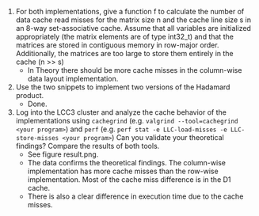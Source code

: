 1) For both implementations, give a function f to calculate the number of data cache read misses for the matrix size n and the cache line size s in an 8-way set-associative cache. Assume that all variables are initialized appropriately (the matrix elements are of type int32_t) and that the matrices are stored in contiguous memory in row-major order. Additionally, the matrices are too large to store them entirely in the cache (n >> s)
    - In Theory there should be more cache misses in the column-wise data layout implementation. 
2) Use the two snippets to implement two versions of the Hadamard product.
    - Done. 
3) Log into the LCC3 cluster and analyze the cache behavior of the implementations using `cachegrind` (e.g. `valgrind --tool=cachegrind <your program>`) and `perf` (e.g. `perf stat -e LLC-load-misses -e LLC-store-misses <your program>`) Can you validate your theoretical findings? Compare the results of both tools.
    - See figure result.png.
    - The data confirms the theoretical findings. The column-wise implementation has more cache misses than the row-wise implementation. Most of the cache miss difference is in the D1 cache.
    - There is also a clear difference in execution time due to the cache misses. 